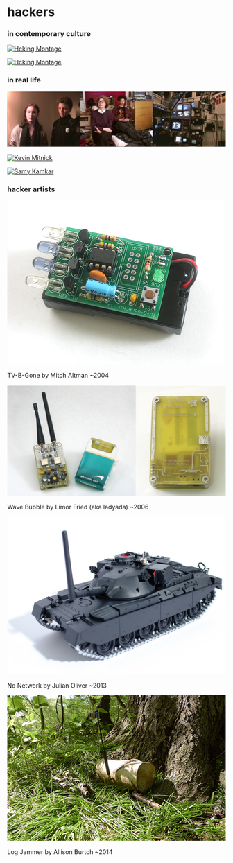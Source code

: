 # hackers

### in contemporary culture

[![Hcking Montage](http://img.youtube.com/vi/rUGQHdYUIEo/0.jpg)](https://youtu.be/rUGQHdYUIEo)

[![Hcking Montage](http://img.youtube.com/vi/bbOEHcA-71I/0.jpg)](https://youtu.be/bbOEHcA-71I)

### in real life

[![Revolution OS](images/unauthorized-access.jpg)](https://archive.org/details/UnauthorizedAccess)

[![Kevin Mitnick](http://img.youtube.com/vi/UBaVek2oTtc/0.jpg)](https://youtu.be/UBaVek2oTtc)

[![Samy Kamkar](http://img.youtube.com/vi/DtnuaHl378M/0.jpg)](https://youtu.be/DtnuaHl378M)


### hacker artists

![tv-b-gone](images/tv-b-gone.jpeg)

TV-B-Gone by Mitch Altman ~2004

![Wave Bubble](images/cell-jammer.png)

Wave Bubble by Limor Fried (aka ladyada) ~2006

![No-Network](images/Network-Jammer.jpg)

No Network by Julian Oliver ~2013

![Log Jammer](images/log-jammer.jpg)

Log Jammer by Allison Burtch ~2014

